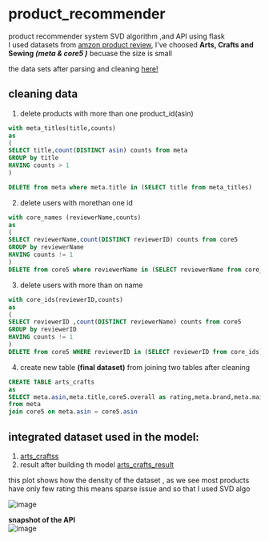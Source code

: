 # product_recommender
product recommender system SVD algorithm ,and API using flask<br>
I used datasets from [amzon product review](https://nijianmo.github.io/amazon/index.html), I've choosed __Arts, Crafts and Sewing *(meta & core5 )*__ becuase the size is small<br>

the data sets after parsing and cleaning [here!](https://drive.google.com/drive/folders/1YXt1mw1pKU6XpZCtg7S5CjsNlipne7wc?usp=sharing)<br>

## cleaning data <br>
1. delete products with more than one product_id(asin)
```sql
with meta_titles(title,counts)
as
(
SELECT title,count(DISTINCT asin) counts from meta  
GROUP by title
HAVING counts > 1
)

DELETE from meta where meta.title in (SELECT title from meta_titles)
```
2. delete users with morethan one id
```sql
with core_names (reviewerName,counts)
as
(
SELECT reviewerName,count(DISTINCT reviewerID) counts from core5
GROUP by reviewerName
HAVING counts != 1
)
DELETE from core5 where reviewerName in (SELECT reviewerName from core_names)

```
3. delete users with more than on name
```sql
with core_ids(reviewerID,counts)
as
(
SELECT reviewerID ,count(DISTINCT reviewerName) counts from core5
GROUP by reviewerID
HAVING counts != 1
)
DELETE from core5 WHERE reviewerID in (SELECT reviewerID from core_ids)
```
4. create new table **(final dataset)** from joining two tables after cleaning
```sql
CREATE TABLE arts_crafts
as
SELECT meta.asin,meta.title,core5.overall as rating,meta.brand,meta.main_cat,meta.price,meta.image,core5.reviewerID,core5.reviewerName
from meta
join core5 on meta.asin = core5.asin
```

## integrated dataset used in the model: 
1. [arts_craftss](https://drive.google.com/drive/folders/1YXt1mw1pKU6XpZCtg7S5CjsNlipne7wc?usp=sharing)<br>
2. result after building th model [arts_crafts_result](https://drive.google.com/file/d/1s_QA4002tgUaOj89HwXgdcusEsSX6AfQ/view?usp=sharing)<br>

this plot shows how the density of the dataset , as we see most products have only few rating this means sparse issue and so that I used SVD algo<br>

![image](https://user-images.githubusercontent.com/43261845/118348903-957c6980-b54d-11eb-82c9-a24e1cc93eda.png)

**snapshot of the API**<br>
![image](https://user-images.githubusercontent.com/43261845/118349238-d4132380-b54f-11eb-8fc6-de31a60ee68c.png)

